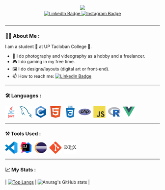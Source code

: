 <div id="header" align="center">
  <img src="https://media.giphy.com/media/v1.Y2lkPTc5MGI3NjExYXo3bXU3NG9sMTR4dmpoNHc0ajI1cjQ3Zm40ZWJ2cWlpMTQzaWR2MyZlcD12MV9pbnRlcm5hbF9naWZfYnlfaWQmY3Q9Zw/I92qnc1FjAyPY0xjCg/giphy.gif" width="400"/>
  
  <div id="badges">
    <a href="www.linkedin.com/in/mrgabiana">
      <img src="https://img.shields.io/badge/LinkedIn-blue?style=for-the-badge&logo=linkedin&logoColor=white" alt="LinkedIn Badge"/>
    </a>
    <a href="https://www.instagram.com/kqyannn/">
      <img src="https://img.shields.io/badge/Instagram-purple?style=for-the-badge&logo=instagram&logoColor=white" alt="Instagram Badge"/>
    </a>
  </div>

  <img src="https://komarev.com/ghpvc/?username=kqyannn&style=flat-square&color=blue" alt=""/>
</div>

---

### 👨‍💻 About Me :
I am a student 🎒 at UP Tacloban College 🌻.
- 📸 I do photography and videography as a hobby and a freelancer.
- 🎮 I do gaming in my free time.
- 🖼️ I do designs/layouts (digital art or front-end).
- 📫 How to reach me: [![Linkedin Badge](https://img.shields.io/badge/-mrgabiana-blue?style=flat&logo=Linkedin&logoColor=white)](www.linkedin.com/in/mkgabiana1)
  
---

### 🛠️ Languages :
<div>
  <img src="https://github.com/devicons/devicon/blob/master/icons/java/java-original-wordmark.svg" title="Java" alt="Java" width="40" height="40"/>&nbsp;
  <img src="https://github.com/devicons/devicon/blob/master/icons/mysql/mysql-original.svg" title="MySQL"  alt="MySQL" width="40" height="40"/>&nbsp;
  <img src="https://github.com/devicons/devicon/blob/master/icons/c/c-original.svg" title="C"  alt="C" width="40" height="40"/>&nbsp;
  <img src="https://github.com/devicons/devicon/blob/master/icons/html5/html5-original.svg" title="HTML5" alt="HTML" width="40" height="40"/>&nbsp;
  <img src="https://github.com/devicons/devicon/blob/master/icons/css3/css3-plain-wordmark.svg"  title="CSS3" alt="CSS" width="40" height="40"/>&nbsp;
  <img src="https://github.com/devicons/devicon/blob/master/icons/php/php-original.svg" title="PHP" **alt="PHP" width="40" height="40"/>&nbsp;
  <img src="https://github.com/devicons/devicon/blob/master/icons/javascript/javascript-original.svg" title="Javascript" **alt="Javascript" width="40" height="40"/>&nbsp;
  <img src="https://github.com/devicons/devicon/blob/master/icons/r/r-original.svg" title="R" **alt="R" width="40" height="40"/>&nbsp;
  <img src="https://github.com/devicons/devicon/blob/master/icons/vuejs/vuejs-original.svg" title="VueJS" **alt="VueJS" width="40" height="40"/>
</div>

---

### ⚒️ Tools Used :
<div>
  <img src="https://github.com/devicons/devicon/blob/master/icons/vscode/vscode-original.svg" title="VSCode" **alt="VSCode" width="40" height="40"/>&nbsp;
  <img src="https://github.com/devicons/devicon/blob/master/icons/intellij/intellij-original.svg" title="IntelliJ" **alt="IntelliJ" width="40" height="40"/>&nbsp;
  <img src="https://github.com/devicons/devicon/blob/master/icons/eclipse/eclipse-original.svg" title="Eclipse"  alt="Eclipse" width="40" height="40"/>&nbsp;
  <img src="https://github.com/devicons/devicon/blob/master/icons/git/git-original.svg" title="Git" **alt="Git" width="40" height="40"/>&nbsp;
  <img src="https://github.com/devicons/devicon/blob/master/icons/latex/latex-original.svg" title="LaTeX" **alt="LaTeX" width="40" height="40"/>
</div>

---

### 📈 My Stats :
<!-- [![GitHub Streak](http://github-readme-streak-stats.herokuapp.com?user=kqyannn&theme=dark&background=000000)](https://git.io/streak-stats) -->
| [![Top Langs](https://github-readme-stats.vercel.app/api/top-langs/?username=kqyannn&layout=compact&theme=tokyonight)](https://github.com/anuraghazra/github-readme-stats) | ![Anurag's GitHub stats](https://github-readme-stats.vercel.app/api?username=kqyannn&theme=tokyonight&show_icons=true) |
